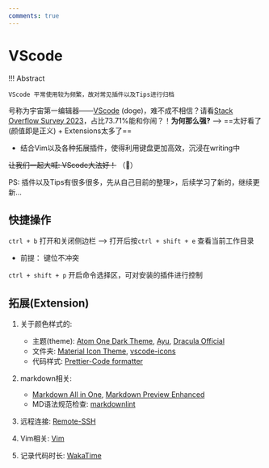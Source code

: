 ```yaml
---
comments: true
---
```


# VScode

!!! Abstract  

    VScode 平常使用较为频繁，故对常见插件以及Tips进行归档 

号称为宇宙第一编辑器——[VScode](https://code.visualstudio.com/) (doge)，难不成不相信？请看[Stack Overflow Survey 2023](https://survey.stackoverflow.co/2023/#most-popular-technologies-tools-tech:~:text=86%2C544%20responses-,Visual%20Studio%20Code,-73.71%25)，占比73.71%能和你闹？！**为何那么强?**  --> ==太好看了(颜值即是正义) + Extensions太多了==

- 结合Vim以及各种拓展插件，使得利用键盘更加高效，沉浸在writing中

~~让我们一起大喊: VScode大法好！~~ （🤣）

PS: 插件以及Tips有很多很多，先从自己目前的整理>，后续学习了新的，继续更新...

## 快捷操作

`ctrl + b` 打开和关闭侧边栏 --> 打开后按`ctrl + shift + e` 查看当前工作目录
  
- 前提： 键位不冲突

`ctrl + shift + p` 开启命令选择区，可对安装的插件进行控制

## 拓展(Extension)

1. 关于颜色样式的:
    - 主题(theme): [Atom One Dark Theme](https://marketplace.visualstudio.com/items?itemName=akamud.vscode-theme-onedark), [Ayu](https://marketplace.visualstudio.com/items?itemName=teabyii.ayu), [Dracula Official](https://marketplace.visualstudio.com/items?itemName=dracula-theme.theme-dracula)
    - 文件夹: [Material Icon Theme](https://marketplace.visualstudio.com/items?itemName=PKief.material-icon-theme), [vscode-icons](https://marketplace.visualstudio.com/items?itemName=vscode-icons-team.vscode-icons)
    - 代码样式: [Prettier-Code formatter](https://marketplace.visualstudio.com/items?itemName=esbenp.prettier-vscode)

2. markdown相关:
    - [Markdown All in One](https://marketplace.visualstudio.com/items?itemName=yzhang.markdown-all-in-one), [Markdown Preview Enhanced](https://marketplace.visualstudio.com/items?itemName=shd101wyy.markdown-preview-enhanced)
    - MD语法规范检查: [markdownlint](https://marketplace.visualstudio.com/items?itemName=DavidAnson.vscode-markdownlint)
3. 远程连接: [Remote-SSH](https://marketplace.visualstudio.com/items?itemName=ms-vscode-remote.remote-ssh)
4. Vim相关: [Vim](https://marketplace.visualstudio.com/items?itemName=vscodevim.vim)
5. 记录代码时长: [WakaTime](https://marketplace.visualstudio.com/items?itemName=WakaTime.vscode-wakatime)
